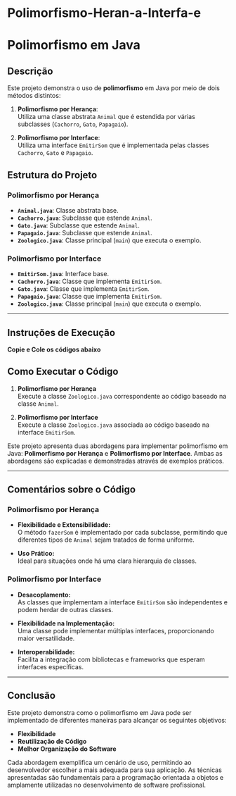 # Polimorfismo-Heran-a-Interfa-e
# Polimorfismo em Java

## Descrição
Este projeto demonstra o uso de **polimorfismo** em Java por meio de dois métodos distintos:

1. **Polimorfismo por Herança**:  
   Utiliza uma classe abstrata `Animal` que é estendida por várias subclasses (`Cachorro`, `Gato`, `Papagaio`).

2. **Polimorfismo por Interface**:  
   Utiliza uma interface `EmitirSom` que é implementada pelas classes `Cachorro`, `Gato` e `Papagaio`.


## Estrutura do Projeto

### Polimorfismo por Herança
- **`Animal.java`**: Classe abstrata base.
- **`Cachorro.java`**: Subclasse que estende `Animal`.
- **`Gato.java`**: Subclasse que estende `Animal`.
- **`Papagaio.java`**: Subclasse que estende `Animal`.
- **`Zoologico.java`**: Classe principal (`main`) que executa o exemplo.

### Polimorfismo por Interface
- **`EmitirSom.java`**: Interface base.
- **`Cachorro.java`**: Classe que implementa `EmitirSom`.
- **`Gato.java`**: Classe que implementa `EmitirSom`.
- **`Papagaio.java`**: Classe que implementa `EmitirSom`.
- **`Zoologico.java`**: Classe principal (`main`) que executa o exemplo.

---

## Instruções de Execução

**Copie e Cole os códigos abaixo**  

 ## Como Executar o Código

1. **Polimorfismo por Herança**  
   Execute a classe `Zoologico.java` correspondente ao código baseado na classe `Animal`.

2. **Polimorfismo por Interface**  
   Execute a classe `Zoologico.java` associada ao código baseado na interface `EmitirSom`.

Este projeto apresenta duas abordagens para implementar polimorfismo em Java: **Polimorfismo por Herança** e **Polimorfismo por Interface**. Ambas as abordagens são explicadas e demonstradas através de exemplos práticos.

---

## Comentários sobre o Código

### Polimorfismo por Herança
- **Flexibilidade e Extensibilidade:**  
  O método `fazerSom` é implementado por cada subclasse, permitindo que diferentes tipos de `Animal` sejam tratados de forma uniforme.

- **Uso Prático:**  
  Ideal para situações onde há uma clara hierarquia de classes.

### Polimorfismo por Interface
- **Desacoplamento:**  
  As classes que implementam a interface `EmitirSom` são independentes e podem herdar de outras classes.

- **Flexibilidade na Implementação:**  
  Uma classe pode implementar múltiplas interfaces, proporcionando maior versatilidade.

- **Interoperabilidade:**  
  Facilita a integração com bibliotecas e frameworks que esperam interfaces específicas.

---

## Conclusão

Este projeto demonstra como o polimorfismo em Java pode ser implementado de diferentes maneiras para alcançar os seguintes objetivos:

- **Flexibilidade**
- **Reutilização de Código**
- **Melhor Organização do Software**

Cada abordagem exemplifica um cenário de uso, permitindo ao desenvolvedor escolher a mais adequada para sua aplicação. As técnicas apresentadas são fundamentais para a programação orientada a objetos e amplamente utilizadas no desenvolvimento de software profissional.


